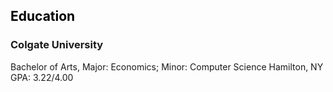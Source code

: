 
<h2 style="color:Black;">Education</h2>
<body> 
    <p>
        <h3 style ="font-style:bold">Colgate University</h3> Bachelor of Arts, Major: Economics; Minor: Computer Science Hamilton, NY 
        GPA: 3.22/4.00 
    </p>
    

</body>
